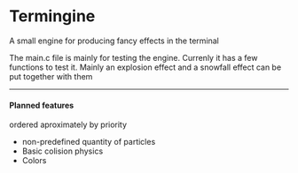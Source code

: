 # Termingine

A small engine for producing fancy effects in the terminal

The main.c file is mainly for testing the engine. Currenly it has a few functions to test it. Mainly an explosion effect and a snowfall effect can be put together with them

---

#### Planned features

ordered aproximately by priority

- non-predefined quantity of particles
- Basic colision physics
- Colors
